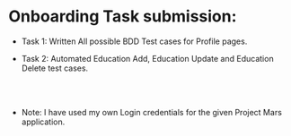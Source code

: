 # Onboarding Task submission:

- Task 1:  Written All possible BDD Test cases for Profile pages.

- Task 2: Automated Education Add, Education Update and Education Delete test cases.


<br/>
<br/>

- Note: I have used my own Login credentials for the given Project Mars application.
